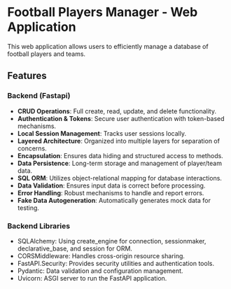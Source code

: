 # Football Players Manager - Web Application
This web application allows users to efficiently manage a database of football players and teams.

## Features
### Backend (Fastapi)
- **CRUD Operations**: Full create, read, update, and delete functionality.
- **Authentication & Tokens**: Secure user authentication with token-based mechanisms.
- **Local Session Management**: Tracks user sessions locally.
- **Layered Architecture**: Organized into multiple layers for separation of concerns.
- **Encapsulation**: Ensures data hiding and structured access to methods.
- **Data Persistence**: Long-term storage and management of player/team data.
- **SQL ORM**: Utilizes object-relational mapping for database interactions.
- **Data Validation**: Ensures input data is correct before processing.
- **Error Handling**: Robust mechanisms to handle and report errors.
- **Fake Data Autogeneration**: Automatically generates mock data for testing.
### Backend Libraries
- SQLAlchemy: Using create_engine for connection, sessionmaker, declarative_base, and session for ORM.
- CORSMiddleware: Handles cross-origin resource sharing.
- FastAPI.Security: Provides security utilities and authentication tools.
- Pydantic: Data validation and configuration management.
- Uvicorn: ASGI server to run the FastAPI application.
